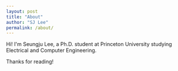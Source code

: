 ```yaml
---
layout: post
title: "About"
author: "SJ Lee"
permalink: /about/
---
```


Hi! I'm Seungju Lee, a Ph.D. student at Princeton University studying Electrical and Computer Engineering.

Thanks for reading!

